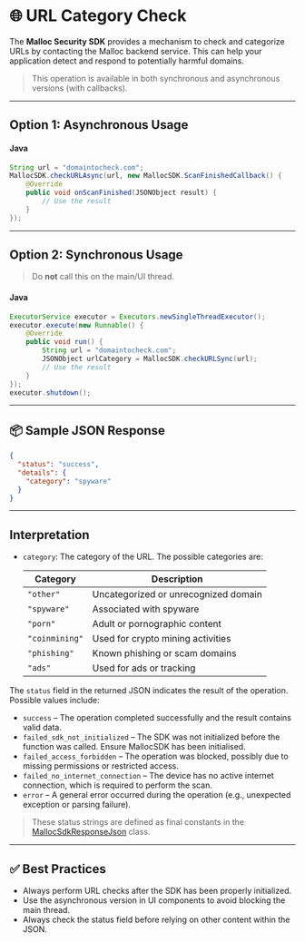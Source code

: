 # 🌐 URL Category Check

The **Malloc Security SDK** provides a mechanism to check and categorize URLs by contacting the Malloc backend service. This can help your application detect and respond to potentially harmful domains.

> This operation is available in both synchronous and asynchronous versions (with callbacks).

---

## Option 1: Asynchronous Usage

#### Java
```java
String url = "domaintocheck.com";
MallocSDK.checkURLAsync(url, new MallocSDK.ScanFinishedCallback() {
    @Override
    public void onScanFinished(JSONObject result) {
        // Use the result
    }
});
```

---

## Option 2: Synchronous Usage

> Do **not** call this on the main/UI thread.

#### Java
```java
ExecutorService executor = Executors.newSingleThreadExecutor();
executor.execute(new Runnable() {
    @Override
    public void run() {
        String url = "domaintocheck.com";
        JSONObject urlCategory = MallocSDK.checkURLSync(url);
        // Use the result
    }
});
executor.shutdown();
```

---

## 📦 Sample JSON Response

```json
{
  "status": "success",
  "details": {
    "category": "spyware"
  }
}
```

---

## Interpretation
- `category`: The category of the URL. The possible categories are:

    | Category      | Description                                |
    |---------------|--------------------------------------------|
    | `"other"`     | Uncategorized or unrecognized domain       |
    | `"spyware"`   | Associated with spyware                    |
    | `"porn"`      | Adult or pornographic content              |
    | `"coinmining"`| Used for crypto mining activities          |
    | `"phishing"`  | Known phishing or scam domains             |
    | `"ads"`       | Used for ads or tracking                   |

    
The `status` field in the returned JSON indicates the result of the operation. Possible values include:
* `success`  – The operation completed successfully and the result contains valid data.
* `failed_sdk_not_initialized` – The SDK was not initialized before the function was called. Ensure MallocSDK has been initialised.
* `failed_access_forbidden` – The operation was blocked, possibly due to missing permissions or restricted access.
* `failed_no_internet_connection` – The device has no active internet connection, which is required to perform the scan.
* `error` – A general error occurred during the operation (e.g., unexpected exception or parsing failure).

> These status strings are defined as final constants in the [MallocSdkResponseJson](./mallocSdkResponseJson.md) class.

---

## ✅ Best Practices

- Always perform URL checks after the SDK has been properly initialized.
- Use the asynchronous version in UI components to avoid blocking the main thread.
- Always check the status field before relying on other content within the JSON.

  
